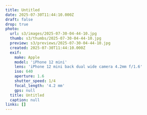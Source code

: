 ```yaml
---
title: Untitled
date: 2025-07-30T11:44:10.000Z
draft: false
drop: true
photo:
  url: s3/images/2025-07-30-04-44-10.jpg
  thumb: s3/thumbs/2025-07-30-04-44-10.jpg
  preview: s3/previews/2025-07-30-04-44-10.jpg
  created: 2025-07-30T11:44:10.000Z
  exif:
    make: Apple
    model: 'iPhone 12 mini'
    lens: 'iPhone 12 mini back dual wide camera 4.2mm f/1.6'
    iso: 640
    aperture: 1.6
    shutter_speed: 1/4
    focal_length: '4.2 mm'
    gps: null
  title: Untitled
  caption: null
links: []
---
```


